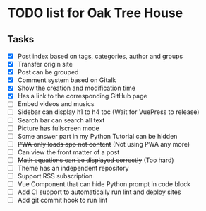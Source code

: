 # TODO list for Oak Tree House

## Tasks

- [x] Post index based on tags, categories, author and groups
- [x] Transfer origin site
- [x] Post can be grouped
- [x] Comment system based on Gitalk
- [x] Show the creation and modification time
- [x] Has a link to the corresponding GitHub page
- [ ] Embed videos and musics
- [ ] Sidebar can display h1 to h4 toc (Wait for VuePress to release)
- [ ] Search bar can search all text
- [ ] Picture has fullscreen mode
- [ ] Some answer part in my Python Tutorial can be hidden
- [ ] <del>PWA only loads app not content</del> (Not using PWA any more)
- [ ] Can view the front matter of a post
- [ ] <del>Math equations can be displayed correctly</del> (Too hard)
- [ ] Theme has an independent repository
- [ ] Support RSS subscription
- [ ] Vue Component that can hide Python prompt in code block
- [ ] Add CI support to automatically run lint and deploy sites
- [ ] Add git commit hook to run lint
